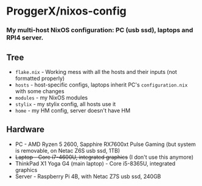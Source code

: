 # ProggerX/nixos-config
### My multi-host NixOS configuration: PC (usb ssd), laptops and RPI4 server.
## Tree
- ```flake.nix``` - Working mess with all the hosts and their inputs (not formatted properly)
- ```hosts``` - host-specific configs, laptops inherit PC's ```configuration.nix``` with some changes
- ```modules``` - my NixOS modules
- ```stylix``` - my stylix config, all hosts use it
- ```home``` - my HM config, server doesn't have HM
## Hardware
- PC - AMD Ryzen 5 2600, Sapphire RX7600xt Pulse Gaming (but system is removable, on Netac Z6S usb ssd, 1TB)
- ~~Laptop - Core i7-4600U, integrated graphics~~ (I don't use this anymore)
- ThinkPad X1 Yoga G4 (main laptop) - Core i5-8365U, integrated graphics
- Server - Raspberry Pi 4B, with Netac Z7S usb ssd, 240GB
